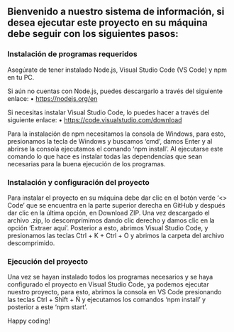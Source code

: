 <h2>Bienvenido a nuestro sistema de información, si desea ejecutar este proyecto en su máquina debe seguir con los siguientes pasos:</h2>

<h3>Instalación de programas requeridos</h3>

  Asegúrate de tener instalado Node.js, Visual Studio Code (VS Code) y npm en tu PC.
  
  Si aún no cuentas con Node.js, puedes descargarlo a través del siguiente enlace:
  •	https://nodejs.org/en 
  
  Si necesitas instalar Visual Studio Code, lo puedes hacer a través del siguiente enlace:
  •	https://code.visualstudio.com/download  
  
  Para la instalación de npm necesitamos la consola de Windows, para esto, presionamos la tecla de Windows y buscamos ‘cmd’, damos Enter y al abrirse la consola ejecutamos el comando ‘npm install’.
  Al ejecutarse este comando lo que hace es instalar todas las dependencias que sean necesarias para la buena ejecución de los programas.

<h3>Instalación y configuración del proyecto</h3>

  Para instalar el proyecto en su máquina debe dar clic en el botón verde ‘<> Code’ que se encuentra en la parte superior derecha en GitHub y después dar clic en la última opción, en Download ZIP.
  Una vez descargado el archivo .zip, lo descomprimimos dando clic derecho y damos clic en la opción ‘Extraer aquí’.
  Posterior a esto, abrimos Visual Studio Code, y presionamos las teclas Ctrl + K + Ctrl + O y abrimos la carpeta del archivo descomprimido.


<h3>Ejecución del proyecto</h3>

  Una vez se hayan instalado todos los programas necesarios y se haya configurado el proyecto en Visual Studio Code, ya podemos ejecutar nuestro proyecto, para esto, abrimos la consola en VS Code presionando las teclas   Ctrl + Shift + Ñ y ejecutamos los comandos ‘npm install’ y posterior a este ‘npm start’.












  Happy coding!

